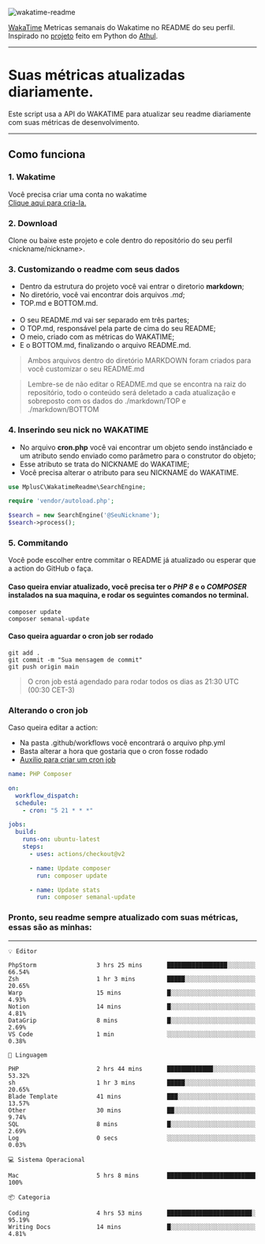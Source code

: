 ![wakatime-readme](https://socialify.git.ci/bymatheus/wakatime-readme/image?description=1&descriptionEditable=M%C3%A9tricas%20semanais%20do%20Wakatime%20no%20seu%20README%20de%20perfil.&font=KoHo&forks=1&language=1&owner=1&pattern=Signal&stargazers=1&theme=Dark)

[WakaTime](https://wakatime.com) Metricas semanais do Wakatime no README do seu perfil. <br>
Inspirado no [projeto](https://github.com/athul/waka-readme) feito em Python do [Athul](https://github.com/athul).
___

# Suas métricas atualizadas diariamente.
Este script usa a API do WAKATIME para atualizar seu readme diariamente com suas métricas de desenvolvimento.

___

## Como funciona

### 1. Wakatime
Você precisa criar uma conta no wakatime <br>
[Clique aqui para cria-la.](https://wakatime.com) 

### 2. Download
Clone ou baixe este projeto e cole dentro do repositório do seu perfil <nickname/nickname>.

### 3. Customizando o readme com seus dados
- Dentro da estrutura do projeto você vai entrar o diretorio **markdown**;  
- No diretório, você vai encontrar dois arquivos *.md*;
- TOP.md e BOTTOM.md.
<br><br>
- O seu README.md vai ser separado em três partes; 
- O TOP.md, responsável pela parte de cima do seu README;
- O meio, criado com as métricas do WAKATIME;
- E o BOTTOM.md, finalizando o arquivo README.md.<br>

> Ambos arquivos dentro do diretório MARKDOWN foram criados para você customizar o seu README.md

> Lembre-se de não editar o README.md que se encontra na raiz do repositório, todo o conteúdo será deletado a cada atualização e sobreposto com os dados do ./markdown/TOP e ./markdown/BOTTOM

### 4. Inserindo seu nick no WAKATIME
- No arquivo **cron.php** você vai encontrar um objeto sendo instânciado e um atributo sendo enviado como parâmetro para o construtor do objeto;
- Esse atributo se trata do NICKNAME do WAKATIME;
- Você precisa alterar o atributo para seu NICKNAME do WAKATIME.

```php
use MplusC\WakatimeReadme\SearchEngine;

require 'vendor/autoload.php';

$search = new SearchEngine('@SeuNickname');
$search->process();
```

### 5. Commitando
Você pode escolher entre commitar o README já atualizado ou esperar que a action do GitHub o faça. <br>

#### Caso queira enviar atualizado, você precisa ter o *PHP 8* e o *COMPOSER* instalados na sua maquina, e rodar os seguintes comandos no terminal.
```composer
composer update
composer semanal-update 
```

#### Caso queira aguardar o cron job ser rodado 
```git 
git add .
git commit -m "Sua mensagem de commit"
git push origin main
```

>O cron job está agendado para rodar todos os dias as 21:30 UTC (00:30 CET-3) 

### Alterando o cron job
Caso queira editar a action:

- Na pasta .github/workflows você encontrará o arquivo php.yml
- Basta alterar a hora que gostaria que o cron fosse rodado
- [Auxilio para criar um cron job](https://crontab.guru)

```yml
name: PHP Composer

on:
  workflow_dispatch:
  schedule:
    - cron: "5 21 * * *"

jobs:
  build:
    runs-on: ubuntu-latest
    steps:
      - uses: actions/checkout@v2

      - name: Update composer
        run: composer update

      - name: Update stats
        run: composer semanal-update
```

### Pronto, seu readme sempre atualizado com suas métricas, essas são as minhas:

___
```text
💡 Editor

PhpStorm                 3 hrs 25 mins       █████████████████░░░░░░░░     66.54%
Zsh                      1 hr 3 mins         █████░░░░░░░░░░░░░░░░░░░░     20.65%
Warp                     15 mins             █░░░░░░░░░░░░░░░░░░░░░░░░      4.93%
Notion                   14 mins             █░░░░░░░░░░░░░░░░░░░░░░░░      4.81%
DataGrip                 8 mins              █░░░░░░░░░░░░░░░░░░░░░░░░      2.69%
VS Code                  1 min               ░░░░░░░░░░░░░░░░░░░░░░░░░      0.38%
```
```text
💬 Linguagem

PHP                      2 hrs 44 mins       █████████████░░░░░░░░░░░░     53.32%
sh                       1 hr 3 mins         █████░░░░░░░░░░░░░░░░░░░░     20.65%
Blade Template           41 mins             ███░░░░░░░░░░░░░░░░░░░░░░     13.57%
Other                    30 mins             ██░░░░░░░░░░░░░░░░░░░░░░░      9.74%
SQL                      8 mins              █░░░░░░░░░░░░░░░░░░░░░░░░      2.69%
Log                      0 secs              ░░░░░░░░░░░░░░░░░░░░░░░░░      0.03%
```
```text
💻 Sistema Operacional

Mac                      5 hrs 8 mins        █████████████████████████       100%
```
```text
📦 Categoria

Coding                   4 hrs 53 mins       ████████████████████████░     95.19%
Writing Docs             14 mins             █░░░░░░░░░░░░░░░░░░░░░░░░      4.81%
```

